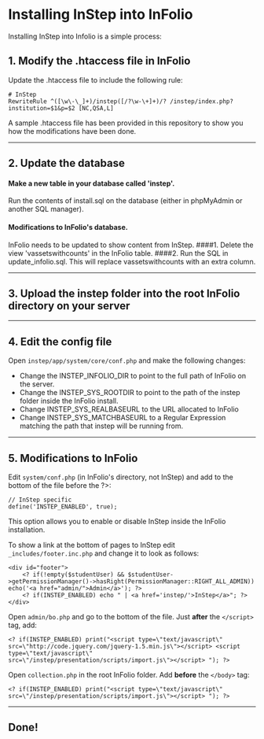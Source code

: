 # Installing InStep into InFolio

Installing InStep into Infolio is a simple process:

## 1. Modify the .htaccess file in InFolio

Update the .htaccess file to include the following rule:

```
# InStep
RewriteRule ^([\w\-\_]+)/instep([/?\w-\+]+)/? /instep/index.php?institution=$1&p=$2 [NC,QSA,L]
```

A sample .htaccess file has been provided in this repository to show you how the modifications have been done.


------
## 2. Update the database
#### Make a new table in your database called 'instep'.
Run the contents of install.sql on the database (either in phpMyAdmin or another SQL manager).

#### Modifications to InFolio's database.
InFolio needs to be updated to show content from InStep.
####1. Delete the view 'vassetswithcounts' in the InFolio table.
####2. Run the SQL in update_infolio.sql. This will replace vassetswithcounts with an extra column.


------
## 3. Upload the instep folder into the root InFolio directory on your server

------

## 4. Edit the config file
Open ```instep/app/system/core/conf.php``` and make the following changes:

* Change the INSTEP_INFOLIO_DIR to point to the full path of InFolio on the server.
* Change the INSTEP_SYS_ROOTDIR to point to the path of the instep folder inside the InFolio install.
* Change INSTEP_SYS_REALBASEURL to the URL allocated to InFolio
* Change INSTEP_SYS_MATCHBASEURL to a Regular Expression matching the path that instep will be running from.

------

## 5. Modifications to InFolio
Edit ```system/conf.php``` (in InFolio's directory, not InStep) and add to the bottom of the file before the ?>:

```
// InStep specific
define('INSTEP_ENABLED', true);
```
This option allows you to enable or disable InStep inside the InFolio installation.

To show a link at the bottom of pages to InStep edit ```_includes/footer.inc.php``` and change it to look as follows:

```
<div id="footer">
	<? if(!empty($studentUser) && $studentUser->getPermissionManager()->hasRight(PermissionManager::RIGHT_ALL_ADMIN)) echo('<a href="admin/">Admin</a>'); ?>
	<? if(INSTEP_ENABLED) echo " | <a href='instep/'>InStep</a>"; ?>
</div>
```

Open ```admin/bo.php``` and go to the bottom of the file. Just **after** the ```</script>``` tag, add:

```
<? if(INSTEP_ENABLED) print("<script type=\"text/javascript\" src=\"http://code.jquery.com/jquery-1.5.min.js\"></script> <script type=\"text/javascript\" src=\"/instep/presentation/scripts/import.js\"></script> "); ?>
```

Open ```collection.php``` in the root InFolio folder. Add **before** the ```</body>``` tag:

```
<? if(INSTEP_ENABLED) print("<script type=\"text/javascript\" src=\"/instep/presentation/scripts/import.js\"></script> "); ?>
```


------
## Done!
